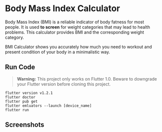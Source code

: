 # Body Mass Index Calculator
Body Mass Index (BMI) is a reliable indicator of body fatness for most people. It is used **to screen** for weight categories that may lead to health problems. This calculator provides BMI and the corresponding weight category.

BMI Calculator shows you accurately how much you need to workout and present condition of your body in a minimalistic way.

## Run Code
> **Warning:** This project only works on Flutter 1.0. Beware to downgrade your Flutter version before cloning this project. 
```
flutter version v1.2.1
flutter doctor
flutter pub get
flutter emluators --launch [device_name]
flutter run
```
## Screenshots
>


